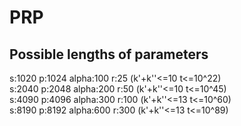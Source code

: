 # PRP
## Possible lengths of parameters
s:1020 p:1024 alpha:100 r:25 (k'+k''<=10 t<=10^22)  
s:2040 p:2048 alpha:200 r:50 (k'+k''<=10 t<=10^45)  
s:4090 p:4096 alpha:300 r:100 (k'+k''<=13 t<=10^60)  
s:8190 p:8192 alpha:600 r:300 (k'+k''<=13 t<=10^89)  
